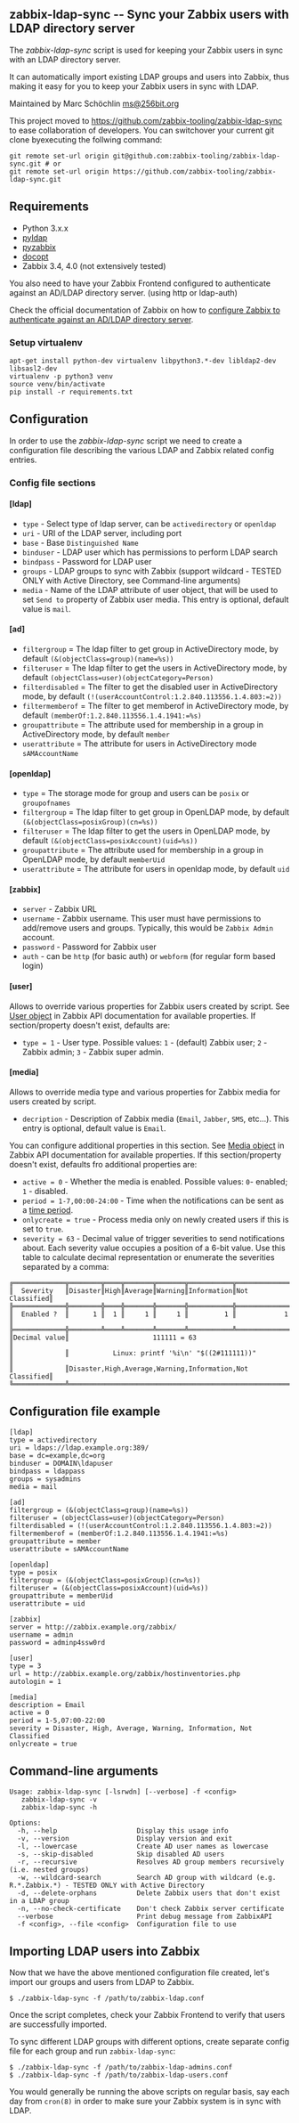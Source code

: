 ## zabbix-ldap-sync -- Sync your Zabbix users with LDAP directory server

The *zabbix-ldap-sync* script is used for keeping your Zabbix users in sync with an LDAP directory server.

It can automatically import existing LDAP groups and users into Zabbix, thus making it easy for you to keep your Zabbix users in sync with LDAP.

Maintained by Marc Schöchlin <ms@256bit.org>

This project moved to https://github.com/zabbix-tooling/zabbix-ldap-sync to ease collaboration of developers.
You can switchover your current git clone byexecuting the follwing command:
```
git remote set-url origin git@github.com:zabbix-tooling/zabbix-ldap-sync.git # or
git remote set-url origin https://github.com/zabbix-tooling/zabbix-ldap-sync.git
```

## Requirements

* Python 3.x.x
* [pyldap](https://pypi.python.org/pypi/pyldap/)
* [pyzabbix](https://github.com/lukecyca/pyzabbix)
* [docopt](https://github.com/docopt/docopt)
* Zabbix 3.4, 4.0 (not extensively tested) 

You also need to have your Zabbix Frontend configured to authenticate against an AD/LDAP directory server.
(using http or ldap-auth)

Check the official documentation of Zabbix on how to 
[configure Zabbix to authenticate against an AD/LDAP directory server](https://www.zabbix.com/documentation/2.2/manual/web_interface/frontend_sections/administration/authentication).

### Setup virtualenv

```
apt-get install python-dev virtualenv libpython3.*-dev libldap2-dev libsasl2-dev
virtualenv -p python3 venv
source venv/bin/activate
pip install -r requirements.txt
```

## Configuration

In order to use the *zabbix-ldap-sync* script we need to create a configuration file describing the various LDAP and Zabbix related config entries.

### Config file sections

#### [ldap]
* `type` - Select type of ldap server, can be `activedirectory` or `openldap`
* `uri` - URI of the LDAP server, including port
* `base` - Base `Distinguished Name`
* `binduser` - LDAP user which has permissions to perform LDAP search
* `bindpass` - Password for LDAP user
* `groups` - LDAP groups to sync with Zabbix (support wildcard - TESTED ONLY with Active Directory, see Command-line arguments)
* `media` - Name of the LDAP attribute of user object, that will be used to set `Send to` property of Zabbix user media. This entry is optional, default value is `mail`.

#### [ad]
* `filtergroup` = The ldap filter to get group in ActiveDirectory mode, by default `(&(objectClass=group)(name=%s))`
* `filteruser` = The ldap filter to get the users in ActiveDirectory mode, by default `(objectClass=user)(objectCategory=Person)`
* `filterdisabled` = The filter to get the disabled user in ActiveDirectory mode, by default `(!(userAccountControl:1.2.840.113556.1.4.803:=2))`
* `filtermemberof` = The filter to get memberof in ActiveDirectory mode, by default `(memberOf:1.2.840.113556.1.4.1941:=%s)`
* `groupattribute` = The attribute used for membership in a group in ActiveDirectory mode, by default `member`
* `userattribute` = The attribute for users in ActiveDirectory mode `sAMAccountName`

#### [openldap]
* `type` = The storage mode for group and users can be `posix` or `groupofnames` 
* `filtergroup` = The ldap filter to get group in OpenLDAP mode, by default `(&(objectClass=posixGroup)(cn=%s))`
* `filteruser` = The ldap filter to get the users in OpenLDAP mode, by default `(&(objectClass=posixAccount)(uid=%s))`
* `groupattribute` = The attribute used for membership in a group in OpenLDAP mode, by default `memberUid`
* `userattribute` = The attribute for users in openldap mode, by default `uid`

#### [zabbix]
* `server` - Zabbix URL
* `username` - Zabbix username. This user must have permissions to add/remove users and groups. Typically, this would be `Zabbix Admin` account.
* `password` - Password for Zabbix user
* `auth` - can be `http` (for basic auth) or `webform` (for regular form based login)

#### [user]
Allows to override various properties for Zabbix users created by script. See [User object](https://www.zabbix.com/documentation/3.2/manual/api/reference/user/object) in Zabbix API documentation for available properties. If section/property doesn't exist, defaults are:

 * `type = 1` - User type. Possible values: `1` - (default) Zabbix user; `2` - Zabbix admin; `3` - Zabbix super admin. 

#### [media]
Allows to override media type and various properties for Zabbix media for users created by script.

* `decription` - Description of Zabbix media (`Email`, `Jabber`, `SMS`, etc...). This entry is optional, default value is `Email`.

You can configure additional properties in this section. See [Media object](https://www.zabbix.com/documentation/3.2/manual/api/reference/usermedia/object#media) in Zabbix API documentation for available properties. If this section/property doesn't exist, defaults fro additional properties are:

* `active = 0` - Whether the media is enabled. Possible values: `0`- enabled; `1` - disabled.
* `period = 1-7,00:00-24:00` - Time when the notifications can be sent as a [time period](https://www.zabbix.com/documentation/3.2/manual/appendix/time_period).
* `onlycreate = true` -  Process media only on newly created users if this is set to `true`. 
* `severity = 63` - Decimal value of trigger severities to send notifications about. Each severity value occupies a position of a 6-bit value. Use this table to calculate decimal representation or enumerate the severities separated by a comma:
```
╔═════════════╦════════╦════╦═══════╦═══════╦═══════════╦══════════════╗
║  Severity   ║Disaster║High║Average║Warning║Information║Not Classified║
╠═════════════╬════════╬════╬═══════╬═══════╬═══════════╬══════════════╣
║  Enabled ?  ║      1 ║  1 ║     1 ║     1 ║         1 ║            1 ║
╠═════════════╬════════╩════╩═══════╩═══════╩═══════════╩══════════════╣
║Decimal value║                     111111 = 63                        ║
║             ║           Linux: printf '%i\n' "$((2#111111))"         ║
║             ║Disaster,High,Average,Warning,Information,Not Classified║
╚═════════════╩════════════════════════════════════════════════════════╝
```


## Configuration file example

    [ldap]
    type = activedirectory
    uri = ldaps://ldap.example.org:389/
    base = dc=example,dc=org
    binduser = DOMAIN\ldapuser
    bindpass = ldappass
    groups = sysadmins
    media = mail

    [ad]
    filtergroup = (&(objectClass=group)(name=%s))
    filteruser = (objectClass=user)(objectCategory=Person)
    filterdisabled = (!(userAccountControl:1.2.840.113556.1.4.803:=2))
    filtermemberof = (memberOf:1.2.840.113556.1.4.1941:=%s)
    groupattribute = member
    userattribute = sAMAccountName

    [openldap]
    type = posix
    filtergroup = (&(objectClass=posixGroup)(cn=%s))
    filteruser = (&(objectClass=posixAccount)(uid=%s))
    groupattribute = memberUid
    userattribute = uid
    
    [zabbix]
    server = http://zabbix.example.org/zabbix/
    username = admin
    password = adminp4ssw0rd
    
    [user]
    type = 3
    url = http://zabbix.example.org/zabbix/hostinventories.php
    autologin = 1
    
    [media]
    description = Email
    active = 0
    period = 1-5,07:00-22:00
    severity = Disaster, High, Average, Warning, Information, Not Classified
    onlycreate = true

## Command-line arguments

    Usage: zabbix-ldap-sync [-lsrwdn] [--verbose] -f <config>
       zabbix-ldap-sync -v
       zabbix-ldap-sync -h

    Options:
      -h, --help                    Display this usage info
      -v, --version                 Display version and exit
      -l, --lowercase               Create AD user names as lowercase
      -s, --skip-disabled           Skip disabled AD users
      -r, --recursive               Resolves AD group members recursively (i.e. nested groups)
      -w, --wildcard-search         Search AD group with wildcard (e.g. R.*.Zabbix.*) - TESTED ONLY with Active Directory
      -d, --delete-orphans          Delete Zabbix users that don't exist in a LDAP group
      -n, --no-check-certificate    Don't check Zabbix server certificate
      --verbose                     Print debug message from ZabbixAPI
      -f <config>, --file <config>  Configuration file to use

## Importing LDAP users into Zabbix

Now that we have the above mentioned configuration file created, let's import our groups and users from LDAP to Zabbix.

	$ ./zabbix-ldap-sync -f /path/to/zabbix-ldap.conf
	
Once the script completes, check your Zabbix Frontend to verify that users are successfully imported.

To sync different LDAP groups with different options, create separate config file for each group and run `zabbix-ldap-sync`:

	$ ./zabbix-ldap-sync -f /path/to/zabbix-ldap-admins.conf
	$ ./zabbix-ldap-sync -f /path/to/zabbix-ldap-users.conf

You would generally be running the above scripts on regular basis, say each day from `cron(8)` in order to make sure your Zabbix system is in sync with LDAP.
